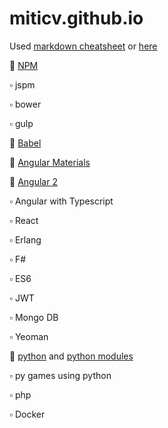 # miticv.github.io

Used [markdown cheatsheet](https://github.com/adam-p/markdown-here/wiki/Markdown-Cheatsheet)  or [here](https://guides.github.com/features/mastering-markdown/) 





:small_blue_diamond: [NPM](https://github.com/miticv/miticv.github.io/blob/master/npm.md)         

:white_small_square: jspm

:white_small_square: bower

:white_small_square: gulp

:small_blue_diamond: [Babel](https://github.com/miticv/miticv.github.io/blob/master/babel.md)          

:small_orange_diamond: [Angular Materials](https://github.com/miticv/miticv.github.io/blob/master/Angular-Material.md)

:small_orange_diamond: [Angular 2](https://github.com/miticv/miticv.github.io/blob/master/Angular2.md)

:white_small_square: Angular with Typescript

:white_small_square: React

:white_small_square: Erlang

:white_small_square: F#

:white_small_square: ES6

:white_small_square: JWT

:white_small_square: Mongo DB

:white_small_square: Yeoman 

:small_blue_diamond: [python](https://github.com/miticv/miticv.github.io/blob/master/python.md) and [python modules](https://github.com/miticv/miticv.github.io/blob/master/python-module.md)

:white_small_square: py games using python

:white_small_square: php

:white_small_square: Docker






